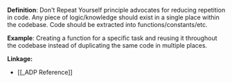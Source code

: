 **Definition**: Don't Repeat Yourself principle advocates for reducing repetition in code. Any piece of logic/knowledge should exist in a single place within the codebase. Code should be extracted into functions/constants/etc.

**Example**: Creating a function for a specific task and reusing it throughout the codebase instead of duplicating the same code in multiple places.

**Linkage:**
- [[_ADP Reference]]